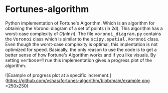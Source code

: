 # Fortunes-algorithm

Python implementation of Fortune's Algorithm. Which is an algorithm for obtaining the Voronoi diagram of a set of points (in 2d). This algorithm has a worst-case complexity of $O(n \ln n)$. The file <tt>voronoi_diagram.py</tt> contains the <tt>Voronoi</tt> class which is similar to the <tt>scipy.spatial.Voronoi</tt> class. Even though the worst-case complexity is optimal, this implentation is not optimized for speed. Basically, the only reason to use the code is to get a better sense of how Fortune's Algorithm works and if you like visuals. By setting <tt>verbose=True</tt> this implementation gives a progress plot of the algorithm.

![Example of progress plot at a specific increment.](https://github.com/vshas/fortunes-algorithm/blob/main/example.png =250x250)

